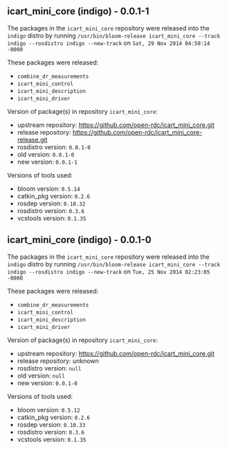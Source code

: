 ## icart_mini_core (indigo) - 0.0.1-1

The packages in the `icart_mini_core` repository were released into the `indigo` distro by running `/usr/bin/bloom-release icart_mini_core --track indigo --rosdistro indigo --new-track` on `Sat, 29 Nov 2014 04:50:14 -0000`

These packages were released:
- `combine_dr_measurements`
- `icart_mini_control`
- `icart_mini_description`
- `icart_mini_driver`

Version of package(s) in repository `icart_mini_core`:
- upstream repository: https://github.com/open-rdc/icart_mini_core.git
- release repository: https://github.com/open-rdc/icart_mini_core-release.git
- rosdistro version: `0.0.1-0`
- old version: `0.0.1-0`
- new version: `0.0.1-1`

Versions of tools used:
- bloom version: `0.5.14`
- catkin_pkg version: `0.2.6`
- rosdep version: `0.10.32`
- rosdistro version: `0.3.6`
- vcstools version: `0.1.35`


## icart_mini_core (indigo) - 0.0.1-0

The packages in the `icart_mini_core` repository were released into the `indigo` distro by running `/usr/bin/bloom-release icart_mini_core --track indigo --rosdistro indigo --new-track` on `Tue, 25 Nov 2014 02:23:05 -0000`

These packages were released:
- `combine_dr_measurements`
- `icart_mini_control`
- `icart_mini_description`
- `icart_mini_driver`

Version of package(s) in repository `icart_mini_core`:
- upstream repository: https://github.com/open-rdc/icart_mini_core.git
- release repository: unknown
- rosdistro version: `null`
- old version: `null`
- new version: `0.0.1-0`

Versions of tools used:
- bloom version: `0.5.12`
- catkin_pkg version: `0.2.6`
- rosdep version: `0.10.33`
- rosdistro version: `0.3.6`
- vcstools version: `0.1.35`

